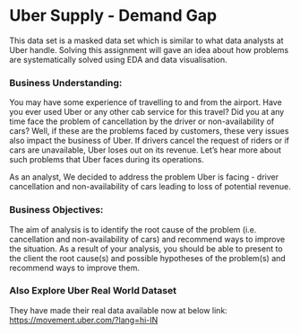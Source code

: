 # Uber Supply - Demand Gap 

This data set is a masked data set which is similar to what data analysts at Uber handle. Solving this assignment will gave an idea about how problems are systematically solved using EDA and data visualisation. 

### Business Understanding:

You may have some experience of travelling to and from the airport. Have you ever used Uber or any other cab service for this travel? Did you at any time face the problem of cancellation by the driver or non-availability of cars?
Well, if these are the problems faced by customers, these very issues also impact the business of Uber. If drivers cancel the request of riders or if cars are unavailable, Uber loses out on its revenue. Let’s hear more about such problems that Uber faces during its operations.

As an analyst, We decided to address the problem Uber is facing - driver cancellation and non-availability of cars leading to loss of potential revenue. 

### Business Objectives:

The aim of analysis is to identify the root cause of the problem (i.e. cancellation and non-availability of cars) and recommend ways to improve the situation. As a result of your analysis, you should be able to present to the client the root cause(s) and possible hypotheses of the problem(s) and recommend ways to improve them.  

###  Also Explore Uber Real World Dataset 

They have made their real data available now at below link:
https://movement.uber.com/?lang=hi-IN


